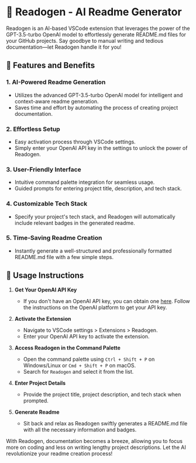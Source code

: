 # 🚀 Readogen - AI Readme Generator

Readogen is an AI-based VSCode extension that leverages the power of the GPT-3.5-turbo OpenAI model to effortlessly generate README.md files for your GitHub projects. Say goodbye to manual writing and tedious documentation—let Readogen handle it for you!

## 🌟 Features and Benefits

### 1. **AI-Powered Readme Generation**
   - Utilizes the advanced GPT-3.5-turbo OpenAI model for intelligent and context-aware readme generation.
   - Saves time and effort by automating the process of creating project documentation.

### 2. **Effortless Setup**
   - Easy activation process through VSCode settings.
   - Simply enter your OpenAI API key in the settings to unlock the power of Readogen.

### 3. **User-Friendly Interface**
   - Intuitive command palette integration for seamless usage.
   - Guided prompts for entering project title, description, and tech stack.

### 4. **Customizable Tech Stack**
   - Specify your project's tech stack, and Readogen will automatically include relevant badges in the generated readme.

### 5. **Time-Saving Readme Creation**
   - Instantly generate a well-structured and professionally formatted README.md file with a few simple steps.

## 📖 Usage Instructions

1. **Get Your OpenAI API Key**
   - If you don't have an OpenAI API key, you can obtain one [here](https://platform.openai.com/). Follow the instructions on the OpenAI platform to get your API key.
  
2. **Activate the Extension**
   - Navigate to VSCode settings > Extensions > Readogen.
   - Enter your OpenAI API key to activate the extension.

3. **Access Readogen in the Command Palette**
   - Open the command palette using `Ctrl + Shift + P` on Windows/Linux or `Cmd + Shift + P` on macOS.
   - Search for `Readogen` and select it from the list.

4. **Enter Project Details**
   - Provide the project title, project description, and tech stack when prompted.

5. **Generate Readme**
   - Sit back and relax as Readogen swiftly generates a README.md file with all the necessary information and badges.

With Readogen, documentation becomes a breeze, allowing you to focus more on coding and less on writing lengthy project descriptions. Let the AI revolutionize your readme creation process!